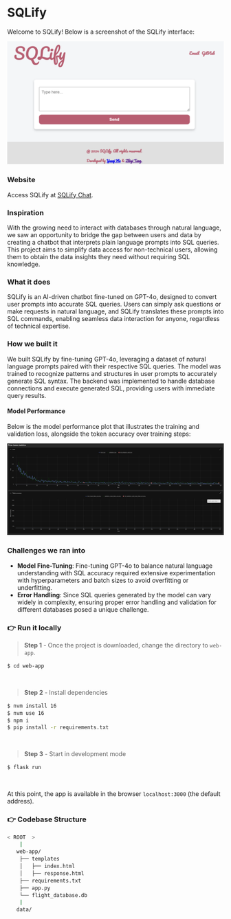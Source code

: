 # SQLify

Welcome to SQLify! Below is a screenshot of the SQLify interface:

![SQLify Webpage](data/webpage.png "SQLify Webpage")

### Website
Access SQLify at [SQLify Chat](https://sqlify-chat.vercel.app/).

### Inspiration
With the growing need to interact with databases through natural language, we saw an opportunity to bridge the gap between users and data by creating a chatbot that interprets plain language prompts into SQL queries. 
This project aims to simplify data access for non-technical users, allowing them to obtain the data insights they need without requiring SQL knowledge.

### What it does
SQLify is an AI-driven chatbot fine-tuned on GPT-4o, designed to convert user prompts into accurate SQL queries. Users can simply ask questions or make requests in natural language, and SQLify translates these prompts into SQL commands, enabling seamless data interaction for anyone, regardless of technical expertise.

### How we built it
We built SQLify by fine-tuning GPT-4o, leveraging a dataset of natural language prompts paired with their respective SQL queries. The model was trained to recognize patterns and structures in user prompts to accurately generate SQL syntax. The backend was implemented to handle database connections and execute generated SQL, providing users with immediate query results.

#### Model Performance
Below is the model performance plot that illustrates the training and validation loss, alongside the token accuracy over training steps:

![Model Performance](data/Metrics.png "Model Fine-Tune Metrics")

### Challenges we ran into
- **Model Fine-Tuning**: Fine-tuning GPT-4o to balance natural language understanding with SQL accuracy required extensive experimentation with hyperparameters and batch sizes to avoid overfitting or underfitting.
- **Error Handling**: Since SQL queries generated by the model can vary widely in complexity, ensuring proper error handling and validation for different databases posed a unique challenge.

### 👉 Run it locally 

> **Step 1** - Once the project is downloaded, change the directory to `web-app`. 

```bash
$ cd web-app
```

<br >

> **Step 2** - Install dependencies

```bash
$ nvm install 16
$ nvm use 16
$ npm i
$ pip install -r requirements.txt
```

<br />

> **Step 3** - Start in development mode

```bash
$ flask run
```

<br />

At this point, the app is available in the browser `localhost:3000` (the default address).


### 👉 Codebase Structure

```bash
< ROOT  >
    |
   web-app/
    ├── templates
    │   ├── index.html
    │   ├── response.html
    ├── requirements.txt
    ├── app.py
    └── flight_database.db
    |
   data/
```

<br />


